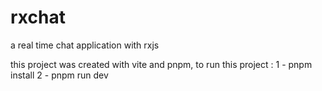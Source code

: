 # rxchat
a real time chat application with rxjs 

this project was created with vite and pnpm, to run this project : 
1 - pnpm install
2 - pnpm run dev
